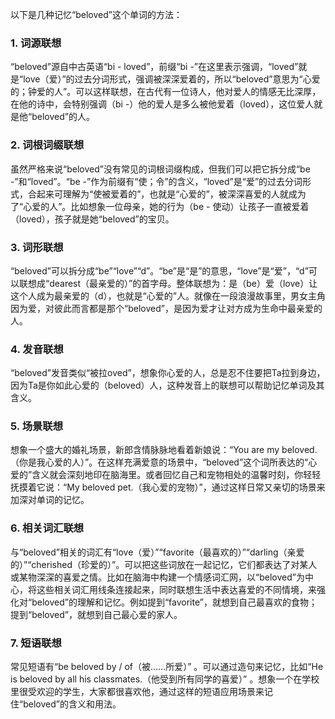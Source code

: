 以下是几种记忆“beloved”这个单词的方法：

### 1. 词源联想
“beloved”源自中古英语“bi - loved”，前缀“bi -”在这里表示强调，“loved”就是“love（爱）”的过去分词形式，强调被深深爱着的，所以“beloved”意思为“心爱的；钟爱的人”。可以这样联想，在古代有一位诗人，他对爱人的情感无比深厚，在他的诗中，会特别强调（bi -）他的爱人是多么被他爱着（loved），这位爱人就是他“beloved”的人。 

### 2. 词根词缀联想
虽然严格来说“beloved”没有常见的词根词缀构成，但我们可以把它拆分成“be -”和“loved”。“be -”作为前缀有“使；令”的含义，“loved”是“爱”的过去分词形式，合起来可理解为“使被爱着的”，也就是“心爱的”，被深深喜爱的人就成为了“心爱的人”。比如想象一位母亲，她的行为（be - 使动）让孩子一直被爱着（loved），孩子就是她“beloved”的宝贝。

### 3. 词形联想
“beloved”可以拆分成“be”“love”“d”。“be”是“是”的意思，“love”是“爱”，“d”可以联想成“dearest（最亲爱的）”的首字母。整体联想为：是（be）爱（love）让这个人成为最亲爱的（d），也就是“心爱的”人。就像在一段浪漫故事里，男女主角因为爱，对彼此而言都是那个“beloved”，是因为爱才让对方成为生命中最亲爱的人。

### 4. 发音联想
“beloved”发音类似“被拉oved”，想象你心爱的人，总是忍不住要把Ta拉到身边，因为Ta是你如此心爱的（beloved）人，这种发音上的联想可以帮助记忆单词及其含义。 

### 5. 场景联想
想象一个盛大的婚礼场景，新郎含情脉脉地看着新娘说：“You are my beloved.（你是我心爱的人）”。在这样充满爱意的场景中，“beloved”这个词所表达的“心爱的”含义就会深刻地印在脑海里。或者回忆自己和宠物相处的温馨时刻，你轻轻抚摸着它说：“My beloved pet.（我心爱的宠物）”，通过这样日常又亲切的场景来加深对单词的记忆。 

### 6. 相关词汇联想
与“beloved”相关的词汇有“love（爱）”“favorite（最喜欢的）”“darling（亲爱的）”“cherished（珍爱的）”。可以把这些词放在一起记忆，它们都表达了对某人或某物深深的喜爱之情。比如在脑海中构建一个情感词汇网，以“beloved”为中心，将这些相关词汇用线条连接起来，同时联想生活中表达喜爱的不同情境，来强化对“beloved”的理解和记忆。例如提到“favorite”，就想到自己最喜欢的食物；提到“beloved”，就想到自己最心爱的家人。 

### 7. 短语联想
常见短语有“be beloved by / of（被……所爱）” 。可以通过造句来记忆，比如“He is beloved by all his classmates.（他受到所有同学的喜爱）” 。想象一个在学校里很受欢迎的学生，大家都很喜欢他，通过这样的短语应用场景来记住“beloved”的含义和用法。 